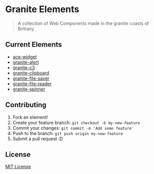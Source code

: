 # Granite Elements

> A collection of Web Components made in the granite coasts of Brittany

## Current Elements

- [ace-widget](https://github.com/LostInBrittany/ace-widget)
- [granite-alert](https://github.com/LostInBrittany/granite-alert/)
- [granite-c3](https://github.com/LostInBrittany/granite-c3/)
- [granite-clipboard](https://github.com/LostInBrittany/granite-clipboard/)
- [granite-file-saver](https://github.com/LostInBrittany/granite-file-saver/)
- [granite-file-reader](https://github.com/LostInBrittany/granite-file-reader/)
- [granite-spinner](https://github.com/LostInBrittany/granite-spinner/)


## Contributing

1. Fork an element!
2. Create your feature branch: `git checkout -b my-new-feature`
3. Commit your changes: `git commit -m 'Add some feature'`
4. Push to the branch: `git push origin my-new-feature`
5. Submit a pull request :D

## License

[MIT License](http://opensource.org/licenses/MIT)